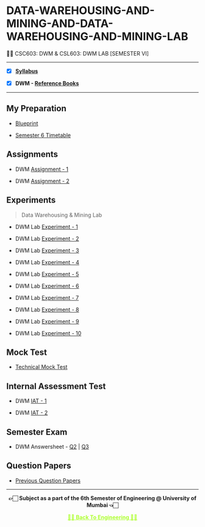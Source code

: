# DATA-WAREHOUSING-AND-MINING-AND-DATA-WAREHOUSING-AND-MINING-LAB
 👍🏻 CSC603: DWM & CSL603: DWM LAB [SEMESTER VI]

---
 
 - [X] **[Syllabus](https://github.com/Amey-Thakur/DATA-WAREHOUSING-AND-MINING-AND-DATA-WAREHOUSING-AND-MINING-LAB/blob/main/Syllabus/TE%20BE%20Comp%20Engg%20CBCGS%20Syllabus.pdf)**
 
 - [X] **DWM - [Reference Books](https://github.com/Amey-Thakur/DATA-WAREHOUSING-AND-MINING-AND-DATA-WAREHOUSING-AND-MINING-LAB/tree/main/Reference%20Books)**

---

## My Preparation
 
 - [Blueprint](https://github.com/Amey-Thakur/DATA-WAREHOUSING-AND-MINING-AND-DATA-WAREHOUSING-AND-MINING-LAB/blob/main/Blueprint%20(DWM).png)
 
 - [Semester 6 Timetable](https://github.com/Amey-Thakur/DATA-WAREHOUSING-AND-MINING-AND-DATA-WAREHOUSING-AND-MINING-LAB/blob/main/SEMESTER%20VI.jpeg)


## Assignments
 
 - DWM [Assignment - 1](https://github.com/Amey-Thakur/DATA-WAREHOUSING-AND-MINING-AND-DATA-WAREHOUSING-AND-MINING-LAB/blob/main/Assignments/Amey_B-50_DWM_Assignment-1.pdf)
 
 - DWM [Assignment - 2](https://github.com/Amey-Thakur/DATA-WAREHOUSING-AND-MINING-AND-DATA-WAREHOUSING-AND-MINING-LAB/blob/main/Assignments/Amey_B-50_DWM_Assignment-2.pdf)


## Experiments
 
 >Data Warehousing & Mining Lab

 - DWM Lab [Experiment - 1](https://github.com/Amey-Thakur/DATA-WAREHOUSING-AND-MINING-AND-DATA-WAREHOUSING-AND-MINING-LAB/blob/main/Experiments/Amey_B-50_DWM_Lab_Experiment-1.pdf)
 
 - DWM Lab [Experiment - 2](https://github.com/Amey-Thakur/DATA-WAREHOUSING-AND-MINING-AND-DATA-WAREHOUSING-AND-MINING-LAB/blob/main/Experiments/Amey_B-50_DWM_Lab_Experiment-2.pdf)
 
 - DWM Lab [Experiment - 3](https://github.com/Amey-Thakur/DATA-WAREHOUSING-AND-MINING-AND-DATA-WAREHOUSING-AND-MINING-LAB/blob/main/Experiments/Amey_B-50_DWM_Lab_Experiment-3.pdf)
 
 - DWM Lab [Experiment - 4](https://github.com/Amey-Thakur/DATA-WAREHOUSING-AND-MINING-AND-DATA-WAREHOUSING-AND-MINING-LAB/blob/main/Experiments/Amey_B-50_DWM_Lab_Experiment-4.pdf)
 
 - DWM Lab [Experiment - 5](https://github.com/Amey-Thakur/DATA-WAREHOUSING-AND-MINING-AND-DATA-WAREHOUSING-AND-MINING-LAB/blob/main/Experiments/Amey_B-50_DWM_Lab_Experiment-5.pdf)
 
 - DWM Lab [Experiment - 6](https://github.com/Amey-Thakur/DATA-WAREHOUSING-AND-MINING-AND-DATA-WAREHOUSING-AND-MINING-LAB/blob/main/Experiments/Amey_B-50_DWM_Lab_Experiment-6.pdf)
 
 - DWM Lab [Experiment - 7](https://github.com/Amey-Thakur/DATA-WAREHOUSING-AND-MINING-AND-DATA-WAREHOUSING-AND-MINING-LAB/blob/main/Experiments/Amey_B-50_DWM_Lab_Experiment-7.pdf)
 
 - DWM Lab [Experiment - 8](https://github.com/Amey-Thakur/DATA-WAREHOUSING-AND-MINING-AND-DATA-WAREHOUSING-AND-MINING-LAB/blob/main/Experiments/Amey_B-50_DWM_Lab_Experiment-8.pdf)
 
 - DWM Lab [Experiment - 9](https://github.com/Amey-Thakur/DATA-WAREHOUSING-AND-MINING-AND-DATA-WAREHOUSING-AND-MINING-LAB/blob/main/Experiments/Amey_B-50_DWM_Lab_Experiment-9.pdf)
 
 - DWM Lab [Experiment - 10](https://github.com/Amey-Thakur/DATA-WAREHOUSING-AND-MINING-AND-DATA-WAREHOUSING-AND-MINING-LAB/blob/main/Experiments/Amey_B-50_DWM_Lab_Experiment-10.pdf)


## Mock Test
 
 - [Technical Mock Test](https://github.com/Amey-Thakur/DATA-WAREHOUSING-AND-MINING-AND-DATA-WAREHOUSING-AND-MINING-LAB/blob/main/Technical%20Mock%20Test-%20For%20Terna%20Engineering%20College%20by%20Campus%20Corners!.pdf)


## Internal Assessment Test
 
 - DWM [IAT - 1](https://github.com/Amey-Thakur/DATA-WAREHOUSING-AND-MINING-AND-DATA-WAREHOUSING-AND-MINING-LAB/blob/main/Internal%20Assessment%20Test/Amey_B-50_DWM_IAT-1.pdf)
 
 - DWM [IAT - 2](https://github.com/Amey-Thakur/DATA-WAREHOUSING-AND-MINING-AND-DATA-WAREHOUSING-AND-MINING-LAB/blob/main/Internal%20Assessment%20Test/AMEY_B-50_DWM_IAT-2.pdf)


## Semester Exam
 
 - DWM Answersheet - [Q2](https://github.com/Amey-Thakur/DATA-WAREHOUSING-AND-MINING-AND-DATA-WAREHOUSING-AND-MINING-LAB/blob/main/Semester%20Exam/Q2_61021145_DWM.pdf) | [Q3](https://github.com/Amey-Thakur/DATA-WAREHOUSING-AND-MINING-AND-DATA-WAREHOUSING-AND-MINING-LAB/blob/main/Semester%20Exam/Q3_61021145_DWM.pdf)


## Question Papers
 
 - [Previous Question Papers](https://github.com/Amey-Thakur/DATA-WAREHOUSING-AND-MINING-AND-DATA-WAREHOUSING-AND-MINING-LAB/tree/main/Question%20Papers)

---

<p align="center"> <b> 👉🏻 Subject as a part of the 6th Semester of Engineering @ University of Mumbai 👈🏻 <b> </p>
 
<p align="center"><a href='https://github.com/Amey-Thakur/ACHIEVEMENTS#engineering', style='color: greenyellow;'> ✌🏻 Back To Engineering ✌🏻</p>
